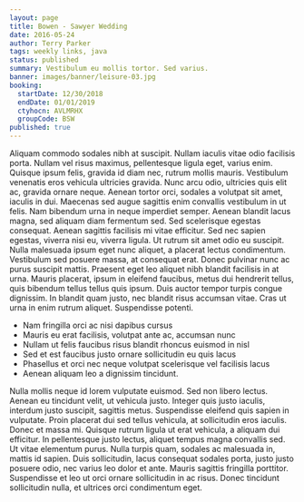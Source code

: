 ```yaml
---
layout: page
title: Bowen - Sawyer Wedding
date: 2016-05-24
author: Terry Parker
tags: weekly links, java
status: published
summary: Vestibulum eu mollis tortor. Sed varius.
banner: images/banner/leisure-03.jpg
booking:
  startDate: 12/30/2018
  endDate: 01/01/2019
  ctyhocn: AVLMRHX
  groupCode: BSW
published: true
---
```

Aliquam commodo sodales nibh at suscipit. Nullam iaculis vitae odio facilisis porta. Nullam vel risus maximus, pellentesque ligula eget, varius enim. Quisque ipsum felis, gravida id diam nec, rutrum mollis mauris. Vestibulum venenatis eros vehicula ultricies gravida. Nunc arcu odio, ultricies quis elit ac, gravida ornare neque. Aenean tortor orci, sodales a volutpat sit amet, iaculis in dui. Maecenas sed augue sagittis enim convallis vestibulum in ut felis. Nam bibendum urna in neque imperdiet semper. Aenean blandit lacus magna, sed aliquam diam fermentum sed. Sed scelerisque egestas consequat. Aenean sagittis facilisis mi vitae efficitur.
Sed nec sapien egestas, viverra nisi eu, viverra ligula. Ut rutrum sit amet odio eu suscipit. Nulla malesuada ipsum eget nunc aliquet, a placerat lectus condimentum. Vestibulum sed posuere massa, at consequat erat. Donec pulvinar nunc ac purus suscipit mattis. Praesent eget leo aliquet nibh blandit facilisis in at urna. Mauris placerat, ipsum in eleifend faucibus, metus dui hendrerit tellus, quis bibendum tellus tellus quis ipsum. Duis auctor tempor turpis congue dignissim. In blandit quam justo, nec blandit risus accumsan vitae. Cras ut urna in enim rutrum aliquet. Suspendisse potenti.

* Nam fringilla orci ac nisi dapibus cursus
* Mauris eu erat facilisis, volutpat ante ac, accumsan nunc
* Nullam ut felis faucibus risus blandit rhoncus euismod in nisl
* Sed et est faucibus justo ornare sollicitudin eu quis lacus
* Phasellus et orci nec neque volutpat scelerisque vel facilisis lacus
* Aenean aliquam leo a dignissim tincidunt.

Nulla mollis neque id lorem vulputate euismod. Sed non libero lectus. Aenean eu tincidunt velit, ut vehicula justo. Integer quis justo iaculis, interdum justo suscipit, sagittis metus. Suspendisse eleifend quis sapien in vulputate. Proin placerat dui sed tellus vehicula, at sollicitudin eros iaculis. Donec et massa mi. Quisque rutrum ligula ut erat vehicula, a aliquam dui efficitur.
In pellentesque justo lectus, aliquet tempus magna convallis sed. Ut vitae elementum purus. Nulla turpis quam, sodales ac malesuada in, mattis id sapien. Duis sollicitudin, lacus consequat sodales porta, justo justo posuere odio, nec varius leo dolor et ante. Mauris sagittis fringilla porttitor. Suspendisse et leo ut orci ornare sollicitudin in ac risus. Donec tincidunt sollicitudin nulla, et ultrices orci condimentum eget.
